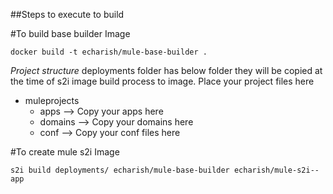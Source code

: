 ##Steps to execute to build

#To build base builder Image
```
docker build -t echarish/mule-base-builder .
```

*Project structure*
deployments folder has below folder they will be copied at the time of s2i image build process to
image. Place your project files here
- muleprojects
  - apps --> Copy your apps here
  - domains --> Copy your domains here
  - conf --> Copy your conf files here



#To create mule s2i Image
```
s2i build deployments/ echarish/mule-base-builder echarish/mule-s2i--app
```
